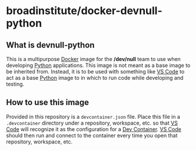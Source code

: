 # broadinstitute/docker-devnull-python

## What is devnull-python

This is a multipurpose [Docker][1] image for the **/dev/null** team to use when developing [Python][3] applications.  This image is not meant as a base image to be inherited from.  Instead, it is to be used with something like [VS Code][2] to act as a base [Python][3] image to in which to run code while developing and testing.

## How to use this image

Provided in this repository is a `devcontainer.json` file.  Place this file in a `.devcontainer` directory under a repository, workspace, etc. so that [VS Code][2] will recognize it as the configuration for a [Dev Container](https://code.visualstudio.com/docs/remote/containers).  [VS Code][2] should then run and connect to the container every time you open that repository, workspace, etc.

[1]: https://www.docker.com/ "Docker"
[2]: https://code.visualstudio.com/ "VS Code"
[3]: https://www.python.org/ "Python"
